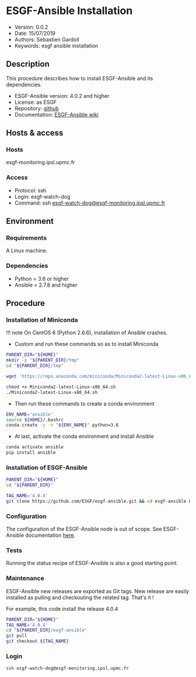 ESGF-Ansible Installation
=========================

* Version: 0.0.2
* Date: 15/07/2019
* Authors: Sébastien Gardoll
* Keywords: esgf ansible installation

## Description

This procedure describes how to install ESGF-Ansible and its dependencies.


* ESGF-Ansible version: 4.0.2 and higher
* License: as ESGF
* Repository: [github](https://github.com/ESGF/esgf-ansible)
* Documentation: [ESGF-Ansible wiki](https://esgf.github.io/esgf-ansible/)

## Hosts & access

### Hosts

esgf-monitoring.ipsl.upmc.fr

### Access

* Protocol: ssh
* Login: esgf-watch-dog
* Command: ssh esgf-watch-dog@esgf-monitoring.ipsl.upmc.fr

## Environment

### Requirements

A Linux machine.

### Dependencies

* Python = 3.6 or higher
* Ansible = 2.7.8 and higher

## Procedure

### Installation of Miniconda

!!! note
    On CentOS 6 (Python 2.6.6), installation of Ansible crashes.


* Custom and run these commands so as to install Miniconda

```bash
PARENT_DIR="${HOME}"
mkdir -p "${PARENT_DIR}/tmp"
cd "${PARENT_DIR}/tmp"

wget 'https://repo.anaconda.com/miniconda/Miniconda2-latest-Linux-x86_64.sh'

chmod +x Miniconda2-latest-Linux-x86_64.sh
./Miniconda2-latest-Linux-x86_64.sh
```

* Then run these commands to create a conda environment

```bash
ENV_NAME='ansible'
source ${HOME}/.bashrc
conda create -y -n "${ENV_NAME}" python=3.6
```

* At last, activate the conda environment and install Ansible

```bash
conda activate ansible
pip install ansible
```

### Installation of ESGF-Ansible

```bash
PARENT_DIR="${HOME}"
cd "${PARENT_DIR}"

TAG_NAME='4.0.4'
git clone https://github.com/ESGF/esgf-ansible.git && cd esgf-ansible && git checkout $TAG_NAME
```

### Configuration

The configuration of the ESGF-Ansible node is out of scope. See ESGF-Ansible documentation [here](https://esgf.github.io/esgf-ansible/usage/usage.html#quick-configuration).

### Tests

Running the status recipe of ESGF-Ansible is also a good starting point.

### Maintenance

ESGF-Ansible new releases are exported as Git tags. New release are easily installed as pulling and checkouting the related tag. That's it !

For example, this code install the release 4.0.4

```bash
PARENT_DIR="${HOME}"
TAG_NAME='4.0.4'
cd "${PARENT_DIR}/esgf-ansible"
git pull
git checkout ${TAG_NAME}

```

### Login

```bash
ssh esgf-watch-dog@esgf-monitoring.ipsl.upmc.fr
```
